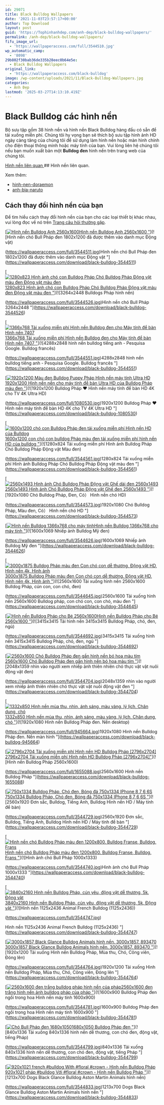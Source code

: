 ```yaml
---
id: 29071
title: Black Bulldog Wallpapers
date: '2021-11-03T23:57:17+00:00'
author: Top Download
layout: post
guid: 'https://Tophinhanhdep.com/anh-dep/black-bulldog-wallpapers/'
permalink: /anh-dep/black-bulldog-wallpapers/
fifu_image_url:
  - 'https://wallpaperaccess.com/full/3544510.jpg'
wp_automatic_camp:
  - '8098'
29b802f30bab36de335b28eec0b64e5e:
  - Black Bulldog Wallpapers
original_link:
  - 'https://wallpaperaccess.com/black-bulldog'
image: /wp-content/uploads/2021/11/Black-Bulldog-Wallpapers.jpg
categories:
  - Ảnh Đẹp
lastmod: '2025-03-27T14:13:10.419Z'
---
```

# Black Bulldog các hình nền

Bộ sưu tập gồm 38 hình nền và hình nền Black Bulldog hàng đầu có sẵn để tải xuống miễn phí. Chúng tôi hy vọng bạn sẽ thích bộ sưu tập hình ảnh HD ngày càng tăng của chúng tôi để sử dụng làm hình nền hoặc màn hình chính cho điện thoại thông minh hoặc máy tính của bạn. Vui lòng liên hệ chúng tôi nếu bạn muốn xuất bản một **Bulldog đen** hình nền trên trang web của chúng tôi.

[Hình nền liên quan ](#related) ## Hình nền liên quan.

   
 Xem thêm:

   
- [hinh-nen-doraemon](https://tophinhanhdep.com/hinh-nen-dep/hinh-nen-doraemon/)
- [anh-bia-naruto](https://tophinhanhdep.com/anh-naruto/anh-bia-naruto/)

## Cách thay đổi hình nền của bạn

Để tìm hiểu cách thay đổi hình nền của bạn cho các loại thiết bị khác nhau, vui lòng đọc về nó trên [Trang câu hỏi thường gặp](https://tophinhanhdep.com/faq/).

  
[[![Hình nền Bulldog Anh 2560x1600](https://wallpaperaccess.com/full/3544510.jpg)Hình nền Bulldog Anh 2560x1600 "](https://wallpaperaccess.com/download/black-bulldog-3544510)](![Hình nền chó Bull Pháp đen 1802x1200 đã được thêm vào danh mục Động vật)

(https://wallpaperaccess.com/full/3544511.jpg)Hình nền chó Bull Pháp đen 1802x1200 đã được thêm vào danh mục Động vật "](https://wallpaperaccess.com/download/black-bulldog-3544511)

[[![1280x823 Hình ảnh chó con Bulldog Pháp Chó Bulldog Pháp Động vật màu đen Động vật màu đen](https://wallpaperaccess.com/full/3544512.jpg)1280x823 Hình ảnh chó con Bulldog Pháp Chó Bulldog Pháp Động vật màu đen Động vật màu đen "](https://wallpaperaccess.com/download/black-bulldog-3544512)](![3264x2448 Bulldogs Pháp hình nền)

(https://wallpaperaccess.com/full/3544526.jpg)Hình nền chó Bull Pháp 3264x2448 "](https://wallpaperaccess.com/download/black-bulldog-3544526)

[[![1366x768 Tải xuống miễn phí Hình nền Bulldog đen cho Máy tính để bàn Hình nền 7407](https://wallpaperaccess.com/full/3544544.jpg)1366x768 Tải xuống miễn phí Hình nền Bulldog đen cho Máy tính để bàn Hình nền 7407 "](https://wallpaperaccess.com/download/black-bulldog-3544544)](![4288x2848 hình nền bulldog tiếng anh - Pesquisa Google.  Bulldog francês)

(https://wallpaperaccess.com/full/3544551.jpg)4288x2848 hình nền bulldog tiếng anh - Pesquisa Google. Bulldog francês "](https://wallpaperaccess.com/download/black-bulldog-3544551)

[[![1920x1200 Màu đen Bulldog Puppy Pháp Hình nền máy tính Ultra HD](https://wallpaperaccess.com/full/1655159.jpg)1920x1200 Hình nền nền cho máy tính để bàn Ultra HD của Bulldog Pháp màu đen "](https://wallpaperaccess.com/download/black-bulldog-1655159)](![1920x1200 Bulldog Pháp ❤ Hình nền máy tính để bàn HD 4K cho TV 4K Ultra HD)

(https://wallpaperaccess.com/full/1080530.jpg)1920x1200 Bulldog Pháp ❤ Hình nền máy tính để bàn HD 4K cho TV 4K Ultra HD "](https://wallpaperaccess.com/download/black-bulldog-1080530)

[[![1600x1200 chó con Bulldog Pháp đen tải xuống miễn phí Hình nền HD của Bulldog](https://wallpaperaccess.com/full/3544559.jpg)1600x1200 con chó con bulldog Pháp màu đen tải xuống miễn phí hình nền HD của bulldog "](https://wallpaperaccess.com/download/black-bulldog-3544559)](![1280x824 Tải xuống miễn phí Hình ảnh Bulldog Pháp Chó Bulldog Pháp Động vật Màu đen)

(https://wallpaperaccess.com/full/3544561.jpg)1280x824 Tải xuống miễn phí Hình ảnh Bulldog Pháp Chó Bulldog Pháp Động vật màu đen "](https://wallpaperaccess.com/download/black-bulldog-3544561)

[[![2560x1493 Hình ảnh Chó Bulldog Pháp Động vật Ghế dài đen 2560x1493](https://wallpaperaccess.com/full/3544564.jpg)2560x1493 Hình ảnh Chó Bulldog Pháp Động vật Ghế đen 2560x1493 "](https://wallpaperaccess.com/download/black-bulldog-3544564)](![1920x1080 Chó Bulldog Pháp, Đen, Cỏ） Hình nền chó HD)

(https://wallpaperaccess.com/full/3544573.jpg)1920x1080 Chó Bulldog Pháp, Màu đen, Cỏ） Hình nền chó HD "](https://wallpaperaccess.com/download/black-bulldog-3544573)

[[![Hình nền Bulldog 1366x768 cho máy tính](https://wallpaperaccess.com/full/3544624.jpg)Hình nền Bulldog 1366x768 cho máy tính "](https://wallpaperaccess.com/download/black-bulldog-3544624)](![1600x1069 Nhiếp ảnh Bulldog Mỹ đen)

(https://wallpaperaccess.com/full/3544626.jpg)1600x1069 Nhiếp ảnh Bulldog Mỹ đen "](https://wallpaperaccess.com/download/black-bulldog-3544626)

[[![3000x1875 Bulldog Pháp màu đen Con chó con dễ thương, Động vật HD, Hình nền 4k, Hình ảnh](https://wallpaperaccess.com/full/3544630.jpg)3000x1875 Bulldog Pháp màu đen Con chó con dễ thương, Động vật HD, Hình nền 4k, Hình ảnh "](https://wallpaperaccess.com/download/black-bulldog-3544630)](![2560x1600 Tải xuống hình nền 2560x1600 Bulldog Pháp, cún con, con chó, đen)

(https://wallpaperaccess.com/full/3544645.jpg)2560x1600 Tải xuống hình nền 2560x1600 Bulldog pháp, con chó con, con chó, màu đen "](https://wallpaperaccess.com/download/black-bulldog-3544645)

[[![Hình nền Bulldog Pháp cho Bé 2560x1600](https://wallpaperaccess.com/full/3544689.jpg)Hình nền Bulldog Pháp cho Bé 2560x1600 "](https://wallpaperaccess.com/download/black-bulldog-3544689)](![3415x3415 Tải hình nền 3415x3415 Bulldog Pháp, chó, đen, ngủ)

(https://wallpaperaccess.com/full/3544692.jpg)3415x3415 Tải xuống hình nền 3415x3415 Bulldog Pháp, chó, đen, ngủ "](https://wallpaperaccess.com/download/black-bulldog-3544692)

[[![2560x1600 Chó Bulldog Pháp đen gần hình nền bó hoa màu tím](https://wallpaperaccess.com/full/1967493.jpg)2560x1600 Chó Bulldog Pháp đen gần hình nền bó hoa màu tím "](https://wallpaperaccess.com/download/black-bulldog-1967493)](![2048x1359 nhìn vào người xem nhiếp ảnh thiên nhiên chó thực vật vật nuôi động vật đen)

(https://wallpaperaccess.com/full/3544704.jpg)2048x1359 nhìn vào người xem nhiếp ảnh thiên nhiên chó thực vật vật nuôi động vật đen "](https://wallpaperaccess.com/download/black-bulldog-3544704)

[[![1332x850 Hình nền mùa thu, nhìn, ánh sáng, màu vàng, lý lịch, Chân dung, chó](https://wallpaperaccess.com/full/3544713.jpg)1332x850 Hình nền mùa thu, nhìn, ánh sáng, màu vàng, lý lịch, Chân dung, chó "](https://wallpaperaccess.com/download/black-bulldog-3544713)](![1920x1080 Hình nền Bulldog Pháp đen.  Nền desktop)

(https://wallpaperaccess.com/full/945664.jpg)1920x1080 Hình nền Bulldog Pháp đen. Nền màn hình "](https://wallpaperaccess.com/download/black-bulldog-945664)

[[![2796x2704 Tải xuống miễn phí Hình nền HD Bulldog Pháp [2796x2704]](https://wallpaperaccess.com/full/3544715.jpg)2796x2704 Tải xuống miễn phí Hình nền HD Bulldog Pháp \[2796x2704\]"](https://wallpaperaccess.com/download/black-bulldog-3544715)](![Hình nền Bulldog Pháp 2560x1600)

(https://wallpaperaccess.com/full/1655088.jpg)2560x1600 Hình nền Bulldog Pháp "](https://wallpaperaccess.com/download/black-bulldog-1655088)

[[![750x1334 Bulldog Pháp, Chó đen, Bóng đá 750x1334 IPhone 8 7 6 6S](https://wallpaperaccess.com/full/3544724.jpg)750x1334 Bulldog Pháp, Chó đen, Bóng đá 750x1334 IPhone 8 7 6 6S "](https://wallpaperaccess.com/download/black-bulldog-3544724)](![2560x1920 Đơn sắc, Bulldog, Tiếng Anh, Bulldog Hình nền HD / Máy tính để bàn)

(https://wallpaperaccess.com/full/3544729.jpg)2560x1920 Đơn sắc, Bulldog, Tiếng Anh, Bulldog Hình nền HD / Máy tính để bàn "](https://wallpaperaccess.com/download/black-bulldog-3544729)

[[![Hình nền chó Bulldog Pháp màu đen 1200x800.  Bulldog Franse, Bulldog, Frans](https://wallpaperaccess.com/full/3544735.jpg)Hình nền chó Bulldog Pháp màu đen 1200x800. Bulldog Franse, Bulldog, Frans "](https://wallpaperaccess.com/download/black-bulldog-3544735)](![Hình ảnh chó Bull Pháp 1000x1333)

(https://wallpaperaccess.com/full/3544740.jpg)Hình ảnh chó Bull Pháp 1000x1333 "](https://wallpaperaccess.com/download/black-bulldog-3544740)

[[![3840x2160 Hình nền Bulldog Pháp, cún yêu, động vật dễ thương, 5k, Động vật](https://wallpaperaccess.com/full/1521862.jpg)3840x2160 Hình nền Bulldog Pháp, cún yêu, động vật dễ thương, 5k, Động vật "](https://wallpaperaccess.com/download/black-bulldog-1521862)](![Hình nền 1125x2436 Animal French Bulldog (1125x2436))

(https://wallpaperaccess.com/full/3544747.jpg)

Hình nền 1125x2436 Animal French Bulldog (1125x2436) "](https://wallpaperaccess.com/download/black-bulldog-3544747)

[[![3000x1857 Black Glance Bulldog Animals hình nền.  3000x1857.  893470](https://wallpaperaccess.com/full/3544760.jpg)3000x1857 Black Glance Bulldog Animals hình nền. 3000x1857. 893470 "](https://wallpaperaccess.com/download/black-bulldog-3544760)](![1920x1200 Tải xuống Hình nền Bulldog Pháp, Mùa thu, Chó, Công viên, Đóng lên)

(https://wallpaperaccess.com/full/3544764.jpg)1920x1200 Tải xuống Hình nền Bulldog Pháp, Mùa thu, Chó, Công viên, Đóng lên "](https://wallpaperaccess.com/download/black-bulldog-3544764)

[[![2560x1600 đen trắng bulldog pháp hình nền của pháp](https://wallpaperaccess.com/full/3544776.jpg)2560x1600 đen trắng hình nền ảnh bulldog pháp của pháp "](https://wallpaperaccess.com/download/black-bulldog-3544776)](![1600x900 Bulldog Pháp đen ngồi trong hoa Hình nền máy tính 1600x900)

(https://wallpaperaccess.com/full/3544781.jpg)1600x900 Bulldog Pháp đen ngồi trong hoa Hình nền máy tính 1600x900 "](https://wallpaperaccess.com/download/black-bulldog-3544781)

[[![Chó Bull Pháp đen 1680x1050](https://wallpaperaccess.com/full/3544789.jpg)1680x1050 Bulldog Pháp đen "](https://wallpaperaccess.com/download/black-bulldog-3544789)](![840x1336 Tải xuống 840x1336 hình nền dễ thương, con chó đen, động vật, tiếng Pháp)

(https://wallpaperaccess.com/full/3544799.jpg)840x1336 Tải xuống 840x1336 hình nền dễ thương, con chó đen, động vật, tiếng Pháp "](https://wallpaperaccess.com/download/black-bulldog-3544799)

[[![920x1021 french #bulldog With #floral #crown - Hình nền Bulldog Pháp](https://wallpaperaccess.com/full/3544811.png)920x1021 pháp #bulldog Với #floral #crown - Hình nền Bulldog Pháp "](https://wallpaperaccess.com/download/black-bulldog-3544811)](![1213x700 Dogs Black Glance Bulldog Aston Martin Animals hình nền)

(https://wallpaperaccess.com/full/3544833.jpg)1213x700 Dogs Black Glance Bulldog Aston Martin Animals hình nền "](https://wallpaperaccess.com/download/black-bulldog-3544833)
